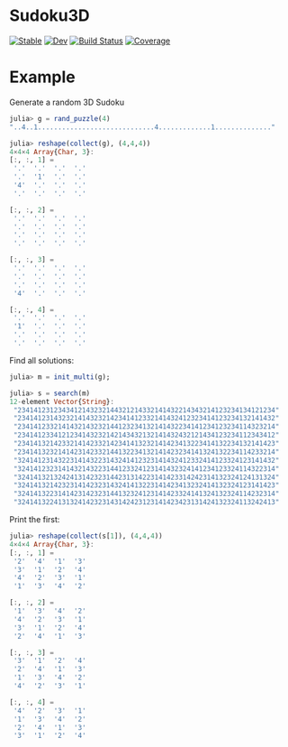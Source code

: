 # Sudoku3D

[![Stable](https://img.shields.io/badge/docs-stable-blue.svg)](https://0708andreas.github.io/Sudoku3D.jl/stable/)
[![Dev](https://img.shields.io/badge/docs-dev-blue.svg)](https://0708andreas.github.io/Sudoku3D.jl/dev/)
[![Build Status](https://github.com/0708andreas/Sudoku3D.jl/actions/workflows/CI.yml/badge.svg?branch=main)](https://github.com/0708andreas/Sudoku3D.jl/actions/workflows/CI.yml?query=branch%3Amain)
[![Coverage](https://codecov.io/gh/0708andreas/Sudoku3D.jl/branch/main/graph/badge.svg)](https://codecov.io/gh/0708andreas/Sudoku3D.jl)

# Example

Generate a random 3D Sudoku

``` julia
julia> g = rand_puzzle(4)
"..4..1.............................4.............1.............."

julia> reshape(collect(g), (4,4,4))
4×4×4 Array{Char, 3}:
[:, :, 1] =
 '.'  '.'  '.'  '.'
 '.'  '1'  '.'  '.'
 '4'  '.'  '.'  '.'
 '.'  '.'  '.'  '.'

[:, :, 2] =
 '.'  '.'  '.'  '.'
 '.'  '.'  '.'  '.'
 '.'  '.'  '.'  '.'
 '.'  '.'  '.'  '.'

[:, :, 3] =
 '.'  '.'  '.'  '.'
 '.'  '.'  '.'  '.'
 '.'  '.'  '.'  '.'
 '4'  '.'  '.'  '.'

[:, :, 4] =
 '.'  '.'  '.'  '.'
 '1'  '.'  '.'  '.'
 '.'  '.'  '.'  '.'
 '.'  '.'  '.'  '.'

```

Find all solutions:

``` julia
julia> m = init_multi(g);

julia> s = search(m)
12-element Vector{String}:
 "2341412312343412143232144321214332141432214343214123234134121234"
 "2341412314323214143232142341412332141432412323414123234132141432"
 "2341412332141432143232144123234132141432234141234123234114323214"
 "2341412334121234143232142143432132141432432121434123234112343412"
 "2341413214233214142332142341413232141423413223414132234132141423"
 "2341413232141423142332144132234132141423234141324132234114233214"
 "3241412314322314143223143241412323141432412332414123324123141432"
 "3241412323141432143223144123324123141432324141234123324114322314"
 "3241413213242413142323144231314223141423314242314132324124131324"
 "3241413214232314142323143241413223141423413232414132324123141423"
 "3241413223141423142323144132324123141423324141324132324114232314"
 "3241413224131324142323143142423123141423423131424132324113242413"

```

Print the first:

``` julia
julia> reshape(collect(s[1]), (4,4,4))
4×4×4 Array{Char, 3}:
[:, :, 1] =
 '2'  '4'  '1'  '3'
 '3'  '1'  '2'  '4'
 '4'  '2'  '3'  '1'
 '1'  '3'  '4'  '2'

[:, :, 2] =
 '1'  '3'  '4'  '2'
 '4'  '2'  '3'  '1'
 '3'  '1'  '2'  '4'
 '2'  '4'  '1'  '3'

[:, :, 3] =
 '3'  '1'  '2'  '4'
 '2'  '4'  '1'  '3'
 '1'  '3'  '4'  '2'
 '4'  '2'  '3'  '1'

[:, :, 4] =
 '4'  '2'  '3'  '1'
 '1'  '3'  '4'  '2'
 '2'  '4'  '1'  '3'
 '3'  '1'  '2'  '4'

```

